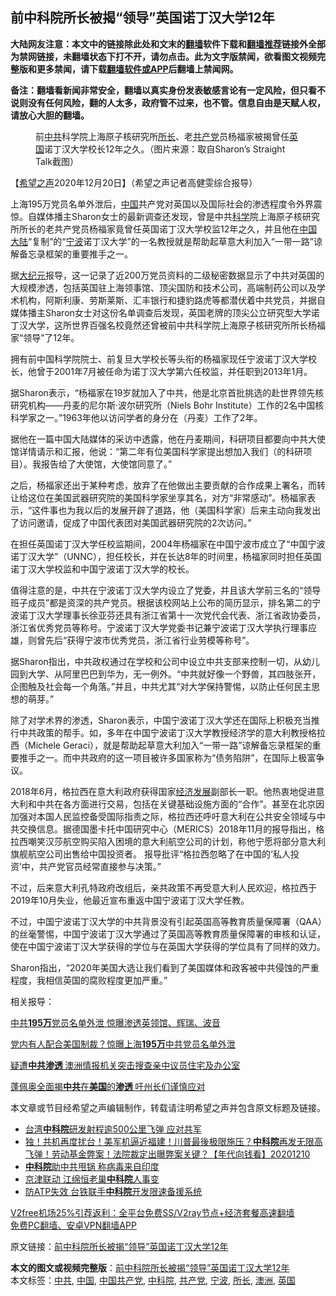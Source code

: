  <h2>前中科院所长被揭“领导”英国诺丁汉大学12年</h2> <p class="notice"><b>大陆网友注意：本文中的链接除此处和文末的<a href="https://github.com/bannedbook/fanqiang" >翻墙</a>软件下载和<a href="https://github.com/killgcd/justmysocks/blob/master/README.md">翻墙推荐</a>链接外全部为禁网链接，未翻墙状态下打不开，请勿点击。此为文字版禁闻，欲看图文视频完整版和更多禁闻，请下载<a href="https://github.com/bannedbook/fanqiang">翻墙软件或APP</a>后翻墙上禁闻网。</p><p>备注：翻墙看新闻非常安全，翻墙以真实身份发表敏感言论有一定风险，但只看不说则没有任何风险，翻的人太多，政府管不过来，也不管。信息自由是天赋人权，请放心大胆的翻墙。</b></p>  <div class="entry"> <figure><figcaption>前<a href="https://www.bannedbook.org/bnews/tag/%e4%b8%ad%e5%85%b1/" class="st_tag internal_tag" rel="tag" title="标签 中共 下的日志">中共</a>科学院上海原子核研究所<a href="https://www.bannedbook.org/bnews/tag/%e6%89%80%e9%95%bf/" class="st_tag internal_tag" rel="tag" title="标签 所长 下的日志">所长</a>、老<a href="https://www.bannedbook.org/bnews/tag/%e5%85%b1%e4%ba%a7%e5%85%9a/" class="st_tag internal_tag" rel="tag" title="标签 共产党 下的日志">共产党</a>员杨福家被揭曾任<a href="https://www.bannedbook.org/bnews/tag/%e8%8b%b1%e5%9b%bd/" class="st_tag internal_tag" rel="tag" title="标签 英国 下的日志">英国</a>诺丁汉大学校长12年之久。（图片来源：取自Sharon&#8217;s Straight Talk截图）</figcaption></figure> <p>【<span class='wp_keywordlink_affiliate'><a href="https://www.soundofhope.org" title="希望之声" target="_blank">希望之声</a></span>2020年12月20日】（希望之声记者高健雯综合报导）</p> <p>上海195万党员名单外泄后，<span class='wp_keywordlink_affiliate'><a href="https://www.bannedbook.org/" title="中国" target="_blank">中国</a></span>共产党对英国以及国际社会的渗透程度令外界震惊。自媒体播主Sharon女士的最新调查还发现，曾是中共<span class='wp_keywordlink'><a href="https://www.bannedbook.org/forum11/topic309.html" title="禁片：“科学”的棍子" target="_blank">科学</a></span>院上海原子核研究所所长的老共产党员杨福家竟曾任英国诺丁汉大学校监12年之久，并且他在<a href="https://www.bannedbook.org/bnews/tag/%E4%B8%AD%E5%9B%BD/" class="st_tag internal_tag" rel="tag" title="标签 中国 下的日志">中国</a><span class='wp_keywordlink_affiliate'><a href="https://www.bannedbook.org/" title="大陆" target="_blank">大陆</a></span>“复制”的“<a href="https://www.bannedbook.org/bnews/tag/%e5%ae%81%e6%b3%a2/" class="st_tag internal_tag" rel="tag" title="标签 宁波 下的日志">宁波</a>诺丁汉大学”的一名教授就是帮助起草意大利加入“一带一路”谅解备忘录框架的重要推手之一。</p> <p>据<span class='wp_keywordlink_affiliate'><a href="http://www.epochtimes.com/" title="大纪元" target="_blank">大纪元</a></span>报导，这一记录了近200万党员资料的二级秘密数据显示了中共对英国的大规模渗透，包括英国驻上海领事馆、顶尖国防和技术公司，高端制药公司以及学术机构，阿斯利康、劳斯莱斯、汇丰银行和捷豹路虎等都潜伏着中共党员，并据自媒体播主Sharon女士对这份名单调查后发现，英国老牌的顶尖公立研究型大学诺丁汉大学，这所世界百强名校竟然还曾被前中共科学院上海原子核研究所所长杨福家“领导”了12年。</p> <p>拥有前中国科学院院士、前复旦大学校长等头衔的杨福家现任宁波诺丁汉大学校长，他曾于2001年7月被任命为诺丁汉大学第六任校监，并任职到2013年1月。</p> <p>据Sharon表示，“杨福家在19岁就加入了中共，他是北京首批挑选的赴世界领先核研究机构——丹麦的尼尔斯·波尔研究所（Niels Bohr Institute）工作的2名中国核科学家之一。”1963年他以访问学者的身分在（丹麦）工作了2年。</p>  <p>据他在一篇中国大陆媒体的采访中透露，他在丹麦期间，科研项目都要向中共大使馆详情请示和汇报，他说：“第二年有位美国科学家提出想加入我们（的科研项目）。我报告给了大使馆，大使馆同意了。”</p> <p>之后，杨福家还出于某种考虑，放弃了在他做出主要贡献的合作成果上署名，而转让给这位在美国武器研究院的美国科学家坐享其名，对方“非常感动”。杨福家表示，“这件事也为我以后的发展开辟了道路，他（美国科学家）后来主动向我发出了访问邀请，促成了中国代表团对美国武器研究院的2次访问。”</p> <p>在担任英国诺丁汉大学任校监期间，2004年杨福家在中国宁波市成立了“中国宁波诺丁汉大学”（UNNC），担任校长，并在长达8年的时间里，杨福家同时担任英国诺丁汉大学校监和中国宁波诺丁汉大学的校长。</p> <p>值得注意的是，中共在宁波诺丁汉大学内设立了党委，并且该大学前三名的“领导班子成员”都是资深的共产党员。根据该校网站上公布的简历显示，排名第二的宁波诺丁汉大学理事长徐亚芬还具有浙江省第十一次党代会代表、浙江省政协委员，浙江省优秀党员等称号。宁波诺丁汉大学党委书记兼宁波诺丁汉大学执行理事应雄，则曾先后“获得宁波市优秀党员，浙江省行业劳模等称号”。</p> <p>据Sharon指出，中共政权通过在学校和公司中设立中共支部来控制一切，从幼儿园到大学、从阿里巴巴到华为，无一例外。“中共就好像一个野兽，其四肢张开，企图触及社会每一个角落。”并且，中共尤其“对大学保持警惕，以防止任何民主思想的萌芽。”</p>  <p>除了对学术界的渗透，Sharon表示，中国宁波诺丁汉大学还在国际上积极充当推行中共政策的帮手。如，多年在中国宁波诺丁汉大学教授经济学的意大利教授格拉西（Michele Geraci），就是帮助起草意大利加入“一带一路”谅解备忘录框架的重要推手之一。而中共政府的这一项目被许多国家称为“债务陷阱”，在国际上极富争议。</p> <p>2018年6月，格拉西在意大利政府获得国家<span class='wp_keywordlink'><a href="https://www.bannedbook.org/forum2/topic869.html" title="宪政、法治和经济发展——走向市场经济的制度保障" target="_blank">经济发展</a></span>副部长一职。他热衷地促进意大利和中共在各方面进行交易，包括在关键基础设施方面的“合作”。甚至在北京因加强对本国人民监控备受国际指责之际，格拉西还呼吁意大利在公共安全领域与中共交换信息。据德国墨卡托中国研究中心（MERICS）2018年11月的报导指出，格拉西嘲笑汉莎航空购买陷入困境的意大利航空公司的计划，称他宁愿将部分意大利旗舰航空公司出售给中国投资者。 报导批评“格拉西忽略了在中国的‘私人投资’中，共产党官员经常直接参与决策。”</p> <p>不过，后来意大利孔特政府改组后，亲共政策不再受意大利人民欢迎，格拉西于2019年10月失业，他最近宣布重返中国宁波诺丁汉大学任教。</p> <p>不过，中国宁波诺丁汉大学的中共背景没有引起英国高等教育质量保障署（QAA）的丝毫警惕，中国宁波诺丁汉大学通过了英国高等教育质量保障署的审核和认证，使在中国宁波诺丁汉大学获得的学位与在英国大学获得的学位具有了同样的效力。</p> <p>Sharon指出，“2020年美国大选让我们看到了美国媒体和政客被中共侵蚀的严重程度，我相信英国的腐败程度更加严重。”</p>  <p></p> <p>相关报导：</p> <p><a data-ctorig="https://www.soundofhope.org/post/453118" data-cturl="https://www.google.com/url?client=internal-element-cse&amp;cx=007749283119516952101:0iwnfnkwnek&amp;q=https://www.soundofhope.org/post/453118&amp;sa=U&amp;ved=2ahUKEwi_lIHtoMztAhWGzjgGHajMBT8QFjAAegQIABAC&amp;usg=AOvVaw2GVJTm72UXFzTZlVp0LtXZ" href="https://www.google.com/url?client=internal-element-cse&amp;cx=007749283119516952101:0iwnfnkwnek&amp;q=https://www.soundofhope.org/post/453118&amp;sa=U&amp;ved=2ahUKEwi_lIHtoMztAhWGzjgGHajMBT8QFjAAegQIABAC&amp;usg=AOvVaw2GVJTm72UXFzTZlVp0LtXZ" target="_blank">中共<b>195万</b>党员名单外泄 惊曝渗透英领馆、辉瑞、波音</a></p> <p><a data-ctorig="https://www.soundofhope.org/post/413080" data-cturl="https://www.google.com/url?client=internal-element-cse&amp;cx=007749283119516952101:0iwnfnkwnek&amp;q=https://www.soundofhope.org/post/413080&amp;sa=U&amp;ved=2ahUKEwi_lIHtoMztAhWGzjgGHajMBT8QFjABegQICRAC&amp;usg=AOvVaw0VDl39kQUGB6tY2l4DSMgS" href="https://www.google.com/url?client=internal-element-cse&amp;cx=007749283119516952101:0iwnfnkwnek&amp;q=https://www.soundofhope.org/post/413080&amp;sa=U&amp;ved=2ahUKEwi_lIHtoMztAhWGzjgGHajMBT8QFjABegQICRAC&amp;usg=AOvVaw0VDl39kQUGB6tY2l4DSMgS" target="_blank">党内有人配合美国制裁？惊曝上海<b>195万</b>中共党员名单外泄</a></p> <p><a data-ctorig="https://www.soundofhope.org/post/394696" data-cturl="https://www.google.com/url?client=internal-element-cse&amp;cx=007749283119516952101:0iwnfnkwnek&amp;q=https://www.soundofhope.org/post/394696&amp;sa=U&amp;ved=2ahUKEwjx183H4MrtAhWGRxUIHenXBvQQFjAEegQIARAC&amp;usg=AOvVaw0wKep0C--trxn6Vi_4WkRB" href="https://www.soundofhope.org/post/394696" target="_blank">疑遭<b>中共渗透 </b>澳洲情报机关突击搜查亲中议员住宅及办公室</a></p>  <p><a data-ctorig="https://www.soundofhope.org/post/341473" data-cturl="https://www.google.com/url?client=internal-element-cse&amp;cx=007749283119516952101:0iwnfnkwnek&amp;q=https://www.soundofhope.org/post/341473&amp;sa=U&amp;ved=2ahUKEwjx183H4MrtAhWGRxUIHenXBvQQFjADegQIBxAC&amp;usg=AOvVaw30Ivky3PDHwY76nXxKcbzf" href="https://www.google.com/url?client=internal-element-cse&amp;cx=007749283119516952101:0iwnfnkwnek&amp;q=https://www.soundofhope.org/post/341473&amp;sa=U&amp;ved=2ahUKEwjx183H4MrtAhWGRxUIHenXBvQQFjADegQIBxAC&amp;usg=AOvVaw30Ivky3PDHwY76nXxKcbzf" target="_blank">蓬佩奥全面揭<b>中共</b>在<b>美国</b>的<b>渗透 </b>吁州长们谨慎应对</a></p> <p>本文章或节目经希望之声编辑制作，转载请注明希望之声并包含原文标题及链接。</p> <ul class='op-related-articles' title='相关阅读'> <li><a href='https://www.bannedbook.org/bnews/comments/20201217/1449675.html' target='_blank'>台湾<b>中科院</b>研发射程逾500公里飞弹 应对共军</a></li> <li><a href='https://www.bannedbook.org/bnews/taiwannews/20201210/1445427.html' target='_blank'>独！共机再度扰台！美军机逼近福建！川普最後极限施压？<b>中科院</b>再发无限高飞弹！劳动基金弊案！法院裁定出曝弊案关键？【年代向钱看】20201210</a></li> <li><a href='https://www.bannedbook.org/bnews/cnnews/20201129/1439140.html' target='_blank'><b>中科院</b>助中共甩锅 称病毒来自印度</a></li> <li><a href='https://www.bannedbook.org/bnews/cbnews/20201127/1437940.html' target='_blank'>京津联动 江绵恒老巢<b>中科院</b>人事变</a></li> <li><a href='https://www.bannedbook.org/bnews/taiwannews/20201015/1414231.html' target='_blank'>防ATP失效 台铁联手<b>中科院</b>开发限速备援系统</a></li> </ul> <p class="texttj"> <a href="https://www.bannedbook.org/forum23/topic22702.html" target="_blank">V2free机场25%引荐返利：全平台免费SS/V2ray节点+经济套餐高速翻墙</a><br/> <a href="https://github.com/bannedbook/fanqiang/wiki/%E7%A6%81%E9%97%BB%E7%BD%91%E5%AE%89%E5%8D%93%E7%BF%BB%E5%A2%99%E6%96%B0%E9%97%BBAPP" target="_blank">免费PC翻墙、安卓VPN翻墙APP</a></p><p>原文链接：<a class="src_link"  href="https://www.soundofhope.org/post/455692" target="_blank">前中科院所长被揭“领导”英国诺丁汉大学12年</a></p><a name='sharetosocial'></a>       <div><b>本文的图文或视频完整版</b>：<a href='https://www.bannedbook.org/bnews/comments/20201221/1452045.html'>前中科院所长被揭“领导”英国诺丁汉大学12年</a></div>  </div><!--END ENTRY--> <div class="postfooter"> <div>本文标签：<a href="https://www.bannedbook.org/bnews/tag/%e4%b8%ad%e5%85%b1/" rel="tag">中共</a>, <a href="https://www.bannedbook.org/bnews/tag/%E4%B8%AD%E5%9B%BD/" rel="tag">中国</a>, <a href="https://www.bannedbook.org/bnews/tag/%e4%b8%ad%e5%9b%bd%e5%85%b1%e4%ba%a7%e5%85%9a/" rel="tag">中国共产党</a>, <a href="https://www.bannedbook.org/bnews/tag/%e4%b8%ad%e7%a7%91%e9%99%a2/" rel="tag">中科院</a>, <a href="https://www.bannedbook.org/bnews/tag/%e5%85%b1%e4%ba%a7%e5%85%9a/" rel="tag">共产党</a>, <a href="https://www.bannedbook.org/bnews/tag/%e5%ae%81%e6%b3%a2/" rel="tag">宁波</a>, <a href="https://www.bannedbook.org/bnews/tag/%e6%89%80%e9%95%bf/" rel="tag">所长</a>, <a href="https://www.bannedbook.org/bnews/tag/%e6%be%b3%e6%b4%b2/" rel="tag">澳洲</a>, <a href="https://www.bannedbook.org/bnews/tag/%e8%8b%b1%e5%9b%bd/" rel="tag">英国</a></div>  </div><!--END POSTFOOTER--> 